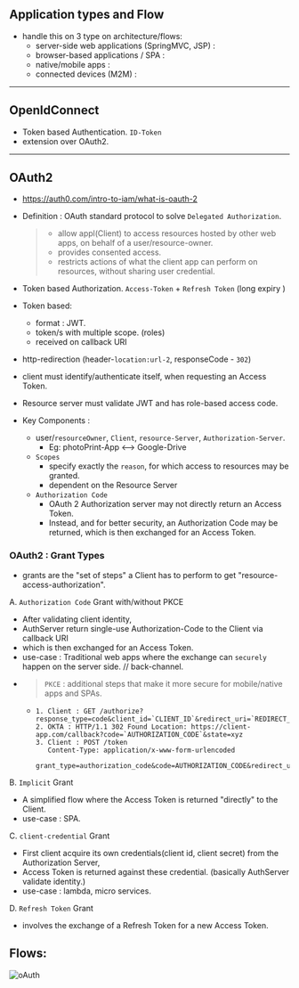 ## Application types and Flow
- handle this on 3 type on architecture/flows:
    - server-side web applications (SpringMVC, JSP) :
    - browser-based applications / SPA :
    - native/mobile apps :
    - connected devices (M2M) :
  
---
## OpenIdConnect
- Token based Authentication.  `ID-Token`
- extension over OAuth2.

--- 
##  OAuth2
- https://auth0.com/intro-to-iam/what-is-oauth-2
- Definition : OAuth standard protocol to solve `Delegated Authorization`.
    > - allow appl(Client) to access resources hosted by other web apps, on behalf of a user/resource-owner.
    > - provides consented access.
    > - restricts actions of what the client app can perform on resources, without sharing user credential.

- Token based Authorization. `Access-Token` + `Refresh Token` (long expiry )
- Token based:
  - format : JWT. 
  - token/s with multiple scope. (roles)
  - received on callback URI
- http-redirection (header-`location:url-2`, responseCode - `302`)
- client must identify/authenticate itself, when requesting an Access Token.
- Resource server must validate JWT and has role-based access code.

- Key Components : 
  - user/`resourceOwner`, `Client`, `resource-Server`, `Authorization-Server`.
      - Eg: photoPrint-App <--> Google-Drive
  - `Scopes`
    - specify exactly the `reason`, for which access to resources may be granted.
    - dependent on the Resource Server
  - `Authorization Code`
    - OAuth 2 Authorization server may not directly return an Access Token.
    - Instead, and for better security, an Authorization Code may be returned, which is then exchanged for an Access Token.

###  OAuth2 : Grant Types
- grants are the "set of steps" a Client has to perform to get "resource-access-authorization".

A. `Authorization Code` Grant  with/without PKCE
- After validating client identity,
- AuthServer return single-use Authorization-Code to the Client via callback URI
- which is then exchanged for an Access Token.
- use-case : Traditional web apps where the exchange can `securely` happen on the server side. // back-channel.
- > `PKCE` : additional steps that make it more secure for mobile/native apps and SPAs.
  - ```
    1. Client : GET /authorize?response_type=code&client_id=`CLIENT_ID`&redirect_uri=`REDIRECT_URI`&scope=read&state=xyz
    2. OKTA : HTTP/1.1 302 Found Location: https://client-app.com/callback?code=`AUTHORIZATION_CODE`&state=xyz
    3. Client : POST /token 
       Content-Type: application/x-www-form-urlencoded
       grant_type=authorization_code&code=AUTHORIZATION_CODE&redirect_uri=REDIRECT_URI&client_id=CLIENT_ID&client_secret=CLIENT_SECRET
    ```

B. `Implicit` Grant
- A simplified flow where the Access Token is returned "directly" to the Client.
- use-case : SPA.

C. `client-credential` Grant
- First client acquire its own credentials(client id, client secret) from the Authorization Server,
- Access Token is returned against these credential. (basically AuthServer validate identity.)
- use-case : lambda, micro services.

D. `Refresh Token` Grant
- involves the exchange of a Refresh Token for a new Access Token.

## Flows:
![oAuth](https://github.com/lekhrajdinkar/02-spring/blob/main/src/main/resources/img/oAuth2.jpeg)







